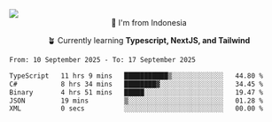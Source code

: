 
<img align = "center" src="https://readme-typing-svg.herokuapp.com?font=Fira+Code&size=25&pause=1000&color=00F713&center=true&vCenter=true&random=false&width=850&height=70&lines=Hi+There+%F0%9F%91%8B%2C+Im+Julian+Caesar;"/>
<br>

<div align = "center">
  📌 I'm from Indonesia
  
  🪴 Currently learning **Typescript, NextJS, and Tailwind**
</div>

<!--START_SECTION:waka-->

```txt
From: 10 September 2025 - To: 17 September 2025

TypeScript   11 hrs 9 mins   ███████████▒░░░░░░░░░░░░░   44.80 %
C#           8 hrs 34 mins   ████████▓░░░░░░░░░░░░░░░░   34.45 %
Binary       4 hrs 51 mins   █████░░░░░░░░░░░░░░░░░░░░   19.47 %
JSON         19 mins         ▒░░░░░░░░░░░░░░░░░░░░░░░░   01.28 %
XML          0 secs          ░░░░░░░░░░░░░░░░░░░░░░░░░   00.00 %
```

<!--END_SECTION:waka-->
